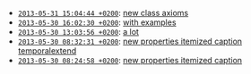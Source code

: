 
* [`2013-05-31 15:04:44 +0200`](ecpo-e0b9709.html): [new class axioms](http://github.com/cklee/ecpo/commit/e0b9709d8f520b53f1ae0965273578b993b76143)
* [`2013-05-30 16:02:30 +0200`](ecpo-c838f29.html): [with examples](http://github.com/cklee/ecpo/commit/c838f2923a42e544bc9c2dbce06a7d4218146a40)
* [`2013-05-30 13:03:56 +0200`](ecpo-699a872.html): [a lot](http://github.com/cklee/ecpo/commit/699a8726aec9f836f4a4512a44df4cb3f7e2cc50)
* [`2013-05-30 08:32:31 +0200`](ecpo-5be2eb6.html): [new properties itemized caption temporalextend](http://github.com/cklee/ecpo/commit/5be2eb67c7cf507e0bdd2ebeb84a2fa5bb69df45)
* [`2013-05-30 08:24:58 +0200`](ecpo-0f364a7.html): [new properties itemized caption](http://github.com/cklee/ecpo/commit/0f364a7341fd30ff9d60bafa8aca8a682591ed8a)
